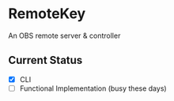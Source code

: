 # RemoteKey
An OBS remote server & controller

## Current Status
- [x] CLI
- [ ] Functional Implementation (busy these days)